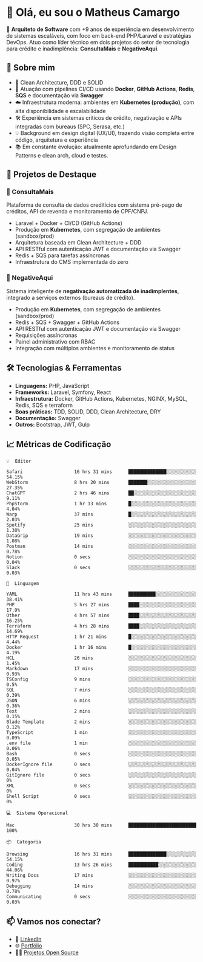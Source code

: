 # 👋 Olá, eu sou o Matheus Camargo

🎯 **Arquiteto de Software** com +9 anos de experiência em desenvolvimento de sistemas escaláveis, com foco em back-end PHP/Laravel e estratégias DevOps. Atuo como líder técnico em dois projetos do setor de tecnologia para crédito e inadimplência: **ConsultaMais** e **NegativeAqui**.

## 🧠 Sobre mim

- 🚀 Clean Architecture, DDD e SOLID
- 🔁 Atuação com pipelines CI/CD usando **Docker**, **GitHub Actions**, **Redis**, **SQS** e documentação via **Swagger**
- ☁️ Infraestrutura moderna: ambientes em **Kubernetes (produção)**, com alta disponibilidade e escalabilidade
- 🛠️ Experiência em sistemas críticos de crédito, negativação e APIs integradas com bureaus (SPC, Serasa, etc.)
- 💡 Background em design digital (UX/UI), trazendo visão completa entre código, arquitetura e experiência
- 📚 Em constante evolução: atualmente aprofundando em Design Patterns e clean arch, cloud e testes.

## 🚧 Projetos de Destaque

### 🔹 ConsultaMais
Plataforma de consulta de dados creditícios com sistema pré-pago de créditos, API de revenda e monitoramento de CPF/CNPJ.

- Laravel + Docker + CI/CD (GitHub Actions)
- Produção em **Kubernetes**, com segregação de ambientes (sandbox/prod)
- Arquitetura baseada em Clean Architecture + DDD
- API RESTful com autenticação JWT e documentação via Swagger
- Redis + SQS para tarefas assíncronas
- Infraestrutura do CMS implementada do zero

### 🔹 NegativeAqui
Sistema inteligente de **negativação automatizada de inadimplentes**, integrado a serviços externos (bureaus de crédito).

- Produção em **Kubernetes**, com segregação de ambientes (sandbox/prod)
- Redis + SQS + Swagger + GitHub Actions
- API RESTful com autenticação JWT e documentação via Swagger
- Requisições assíncronas
- Painel administrativo com RBAC
- Integração com múltiplos ambientes e monitoramento de status

## 🛠️ Tecnologias & Ferramentas

- **Linguagens:** PHP, JavaScript
- **Frameworks:** Laravel, Symfony, React
- **Infraestrutura:** Docker, GitHub Actions, Kubernetes, NGINX, MySQL, Redis, SQS e terraform
- **Boas práticas:** TDD, SOLID, DDD, Clean Architecture, DRY
- **Documentação:** Swagger
- **Outros:** Bootstrap, JWT, Gulp

## 📈 Métricas de Codificação

```text
💡  Editor

Safari                   16 hrs 31 mins      ██████████████░░░░░░░░░░░     54.15%
WebStorm                 8 hrs 20 mins       ███████░░░░░░░░░░░░░░░░░░     27.35%
ChatGPT                  2 hrs 46 mins       ██░░░░░░░░░░░░░░░░░░░░░░░      9.11%
PhpStorm                 1 hr 13 mins        █░░░░░░░░░░░░░░░░░░░░░░░░      4.04%
Warp                     37 mins             █░░░░░░░░░░░░░░░░░░░░░░░░      2.03%
Spotify                  25 mins             ░░░░░░░░░░░░░░░░░░░░░░░░░      1.38%
DataGrip                 19 mins             ░░░░░░░░░░░░░░░░░░░░░░░░░      1.08%
Postman                  14 mins             ░░░░░░░░░░░░░░░░░░░░░░░░░      0.78%
Notion                   0 secs              ░░░░░░░░░░░░░░░░░░░░░░░░░      0.04%
Slack                    0 secs              ░░░░░░░░░░░░░░░░░░░░░░░░░      0.03%
```
```text
💬  Linguagem

YAML                     11 hrs 43 mins      ██████████░░░░░░░░░░░░░░░     38.41%
PHP                      5 hrs 27 mins       ████░░░░░░░░░░░░░░░░░░░░░      17.9%
Other                    4 hrs 57 mins       ████░░░░░░░░░░░░░░░░░░░░░     16.25%
Terraform                4 hrs 28 mins       ████░░░░░░░░░░░░░░░░░░░░░     14.69%
HTTP Request             1 hr 21 mins        █░░░░░░░░░░░░░░░░░░░░░░░░      4.44%
Docker                   1 hr 16 mins        █░░░░░░░░░░░░░░░░░░░░░░░░      4.19%
HCL                      26 mins             ░░░░░░░░░░░░░░░░░░░░░░░░░      1.45%
Markdown                 17 mins             ░░░░░░░░░░░░░░░░░░░░░░░░░      0.93%
TSConfig                 9 mins              ░░░░░░░░░░░░░░░░░░░░░░░░░       0.5%
SQL                      7 mins              ░░░░░░░░░░░░░░░░░░░░░░░░░      0.39%
JSON                     6 mins              ░░░░░░░░░░░░░░░░░░░░░░░░░      0.36%
Text                     2 mins              ░░░░░░░░░░░░░░░░░░░░░░░░░      0.15%
Blade Template           2 mins              ░░░░░░░░░░░░░░░░░░░░░░░░░      0.12%
TypeScript               1 min               ░░░░░░░░░░░░░░░░░░░░░░░░░      0.09%
.env file                1 min               ░░░░░░░░░░░░░░░░░░░░░░░░░      0.06%
Bash                     0 secs              ░░░░░░░░░░░░░░░░░░░░░░░░░      0.05%
DockerIgnore file        0 secs              ░░░░░░░░░░░░░░░░░░░░░░░░░      0.04%
GitIgnore file           0 secs              ░░░░░░░░░░░░░░░░░░░░░░░░░         0%
XML                      0 secs              ░░░░░░░░░░░░░░░░░░░░░░░░░         0%
Shell Script             0 secs              ░░░░░░░░░░░░░░░░░░░░░░░░░         0%
```
```text
💻  Sistema Operacional

Mac                      30 hrs 30 mins      █████████████████████████       100%
```
```text
📦  Categoria

Browsing                 16 hrs 31 mins      ██████████████░░░░░░░░░░░     54.15%
Coding                   13 hrs 26 mins      ███████████░░░░░░░░░░░░░░     44.06%
Writing Docs             17 mins             ░░░░░░░░░░░░░░░░░░░░░░░░░      0.97%
Debugging                14 mins             ░░░░░░░░░░░░░░░░░░░░░░░░░      0.78%
Communicating            0 secs              ░░░░░░░░░░░░░░░░░░░░░░░░░      0.03%
```

## 📫 Vamos nos conectar?

- 💼 [LinkedIn](https://www.linkedin.com/in/matheuscamargoxavier)
- 🌐 [Portfólio](https://matheuscamargo.co)
- 🧑‍💻 [Projetos Open Source](https://github.com/bymatheus)
